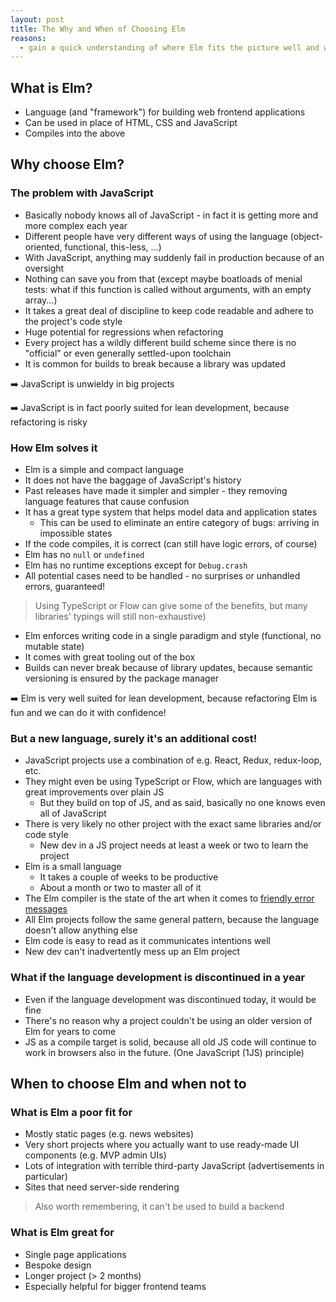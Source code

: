 ```yaml
---
layout: post
title: The Why and When of Choosing Elm
reasons:
  - gain a quick understanding of where Elm fits the picture well and where it poses challenges
---
```


## What is Elm?

- Language (and "framework") for building web frontend applications
- Can be used in place of HTML, CSS and JavaScript
- Compiles into the above


## Why choose Elm?

### The problem with JavaScript

- Basically nobody knows all of JavaScript - in fact it is getting more and more complex each year
- Different people have very different ways of using the language (object-oriented, functional, this-less, ...)
- With JavaScript, anything may suddenly fail in production because of an oversight
- Nothing can save you from that (except maybe boatloads of menial tests: what if this function is called without arguments, with an empty array...)
- It takes a great deal of discipline to keep code readable and adhere to the project's code style
- Huge potential for regressions when refactoring
- Every project has a wildly different build scheme since there is no "official" or even generally settled-upon toolchain
- It is common for builds to break because a library was updated

➡️ JavaScript is unwieldy in big projects

➡️ JavaScript is in fact poorly suited for lean development, because refactoring is risky


### How Elm solves it

- Elm is a simple and compact language
- It does not have the baggage of JavaScript's history
- Past releases have made it simpler and simpler - they removing language features that cause confusion
- It has a great type system that helps model data and application states
    - This can be used to eliminate an entire category of bugs: arriving in impossible states
- If the code compiles, it is correct (can still have logic errors, of course)
- Elm has no `null` or `undefined`
- Elm has no runtime exceptions except for `Debug.crash`
- All potential cases need to be handled - no surprises or unhandled errors, guaranteed!

> Using TypeScript or Flow can give some of the benefits, but many libraries' typings will still non-exhaustive)

- Elm enforces writing code in a single paradigm and style (functional, no mutable state)
- It comes with great tooling out of the box
- Builds can never break because of library updates, because semantic versioning is ensured by the package manager

➡️ Elm is very well suited for lean development, because refactoring Elm is fun and we can do it with confidence!


### But a new language, surely it's an additional cost!

- JavaScript projects use a combination of e.g. React, Redux, redux-loop, etc.
- They might even be using TypeScript or Flow, which are languages with great improvements over plain JS
    - But they build on top of JS, and as said, basically no one knows even all of JavaScript
- There is very likely no other project with the exact same libraries and/or code style
    - New dev in a JS project needs at least a week or two to learn the project
- Elm is a small language
    - It takes a couple of weeks to be productive
    - About a month or two to master all of it
- The Elm compiler is the state of the art when it comes to [friendly error messages](http://elm-lang.org/blog/compilers-as-assistants)
- All Elm projects follow the same general pattern, because the language doesn't allow anything else
- Elm code is easy to read as it communicates intentions well
- New dev can't inadvertently mess up an Elm project


### What if the language development is discontinued in a year

- Even if the language development was discontinued today, it would be fine
- There's no reason why a project couldn't be using an older version of Elm for years to come
- JS as a compile target is solid, because all old JS code will continue to work in browsers also in the future. (One JavaScript (1JS) principle)



## When to choose Elm and when not to

### What is Elm a poor fit for

- Mostly static pages (e.g. news websites)
- Very short projects where you actually want to use ready-made UI components (e.g. MVP admin UIs)
- Lots of integration with terrible third-party JavaScript (advertisements in particular)
- Sites that need server-side rendering

> Also worth remembering, it can't be used to build a backend


### What is Elm great for

- Single page applications
- Bespoke design
- Longer project (> 2 months)
- Especially helpful for bigger frontend teams

